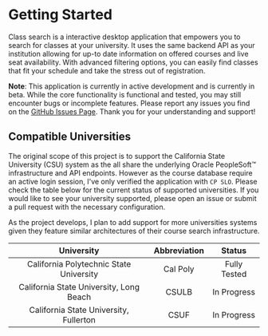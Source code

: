 # Getting Started

Class search is a interactive desktop application that empowers you to search for classes at your university. It uses the same backend API as your institution allowing for up-to date information on offered courses and live seat availability. With advanced filtering options, you can easily find classes that fit your schedule and take the stress out of registration.

**Note**: This application is currently in active development and is currently in beta. While the core functionality is functional and tested, you may still encounter bugs or incomplete features. Please report any issues you find on the [GitHub Issues Page](https://github.com/Brian-Kwong/CSUClassSearch/issues). Thank you for your understanding and support!

## Compatible Universities

The original scope of this project is to support the California State University (CSU) system as the all share the underlying Oracle PeopleSoft:tm: infrastructure and API endpoints. However as the course database require an active login session, I've only verified the application with `CP SLO`. Please check the table below for the current status of supported universities. If you would like to see your university supported, please open an issue or submit a pull request with the necessary configuration.

As the project develops, I plan to add support for more universities systems given they feature similar architectures of their course search infrastructure.

|               University                | Abbreviation |    Status    |
| :-------------------------------------: | :----------: | :----------: |
| California Polytechnic State University |   Cal Poly   | Fully Tested |
| California State University, Long Beach |    CSULB     | In Progress  |
| California State University, Fullerton  |     CSUF     | In Progress  |
